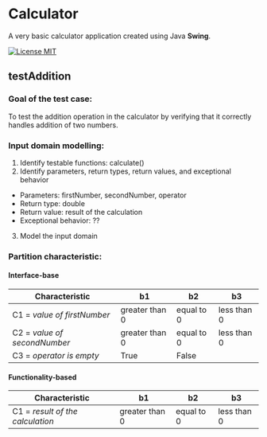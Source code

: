 # Calculator
A very basic calculator application created using Java **Swing**. 

[![License MIT](https://img.shields.io/badge/license-MIT-blue.svg)](LICENSE)

## testAddition
### Goal of the test case:
To test the addition operation in the calculator by verifying that it correctly handles addition of two numbers.

### Input domain modelling:
1. Identify testable functions: calculate()
2. Identify parameters, return types, return values, and exceptional behavior
- Parameters: firstNumber, secondNumber, operator
- Return type: double
- Return value: result of the calculation
- Exceptional behavior: ?? 
3. Model the input domain
### Partition characteristic:
#### Interface-base
| **Characteristic**            | **b1** | **b2** | **b3** |
|-------------------------------|--------|--------|--------|
| C1 = *value of firstNumber*   | greater than 0 | equal to 0 | less than 0 |
| C2 = *value of secondNumber*  | greater than 0 | equal to 0 | less than 0 |
| C3 = *operator is empty*      |  True  | False  |

#### Functionality-based
| **Characteristic**            | **b1** | **b2** | **b3** |
|-------------------------------|--------|--------|--------|
| C1 = *result of the calculation*   | greater than 0 | equal to 0 | less than 0 |


